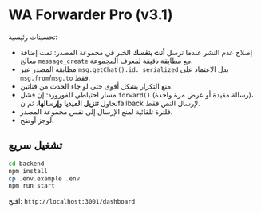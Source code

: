 # WA Forwarder Pro (v3.1)

تحسينات رئيسية:
- إصلاح عدم النشر عندما ترسل **أنت بنفسك** الخبر في مجموعة المصدر: تمت إضافة معالج `message_create` مع مطابقة دقيقة لمعرف المجموعة.
- مطابقة المصدر عبر `msg.getChat().id._serialized` بدل الاعتماد على `msg.from`/`msg.to` فقط.
- منع التكرار بشكل أقوى حتى لو جاء الحدث من قناتين.
- مسار احتياطي للفورورد: إن فشل `forward()` (رسالة مقيدة أو عرض مرة واحدة)، نحاول **تنزيل الميديا وإرسالها**، ثم نfallback لإرسال النص فقط.
- فلترة تلقائية لمنع الإرسال إلى نفس مجموعة المصدر.
- لوجز أوضح.

## تشغيل سريع
```bash
cd backend
npm install
cp .env.example .env
npm run start
```
افتح: `http://localhost:3001/dashboard`
